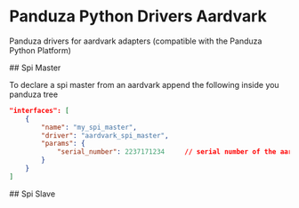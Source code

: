 # Panduza Python Drivers Aardvark

Panduza drivers for aardvark adapters (compatible with the Panduza Python Platform)

## Spi Master

To declare a spi master from an aardvark append the following inside you panduza tree

```json
"interfaces": [
    {
        "name": "my_spi_master",
        "driver": "aardvark_spi_master",
        "params": {
            "serial_number": 2237171234     // serial number of the aardvark you want to use for this interface
        }
    }
]
```

## Spi Slave
